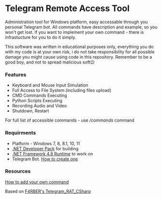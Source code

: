  # Telegram Remote Access Tool
Administration tool for Windows platform, easy accessable through you personal Telegram bot. All commands have description and example, so you won't get lost.
If you want to implement your own command - there is infrastucture for you to do it simply. 

This software was written in educational purposes only, everything you do with my code is at your own risk, i do not take responsibility for all possible damage you might cause using code in this repository. Remember to be a good boy, and not to spread malicious soft😉


### Features
* Keyboard and Mouse Input Simulation
* Full Access to File System (including files upload)
* CMD Commands Executing
* Python Scripts Executing
* Recording Audio and Video
* Shutdown, Restart

For full list of accessible commands - use */commands* command

### Requirments

- Platform - Windows 7, 8, 8.1, 10, 11
- [.NET Developer Pack](https://docs.microsoft.com/en-us/dotnet/framework/install/guide-for-developers) for building
- [.NET Framework 4.8 Runtime](https://dotnet.microsoft.com/en-us/download/dotnet-framework/net48) to work on
- Telegram Bot. [How to create one](https://core.telegram.org/bots)

### Resources
[How to add your own command](https://github.com/Garneg/TelegramRAT/edit/master/How2Add.md)

Based on [F4RBER's Telegram_RAT_CSharp](https://github.com/f4rber/Telegram_RAT_CSharp)


